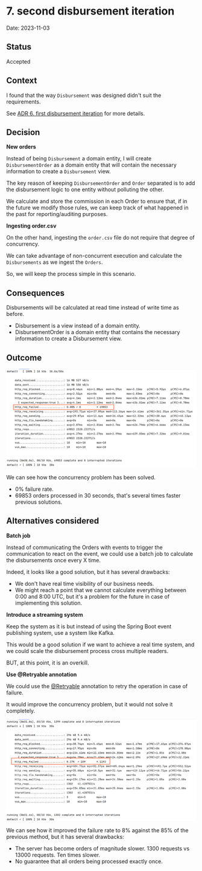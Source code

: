 # 7. second disbursement iteration

Date: 2023-11-03

## Status

Accepted

## Context

I found that the way `Disbursement` was designed didn't suit the requirements.

See [ADR 6. first disbursement iteration](./0006-concurrency-problem-detected.md) for more details.

## Decision

**New orders**

Instead of being `Disbursement` a domain entity, I will create `DisbursementOrder` as a domain entity that
will contain the necessary information to create a `Disbursement` view.

The key reason of keeping `DisbursementOrder` and `Order` separated is to add the disbursement logic to one entity without
polluting the other.

We calculate and store the commission in each Order to ensure that, if in the future we modify those rules, we can
keep track of what happened in the past for reporting/auditing purposes.

**Ingesting order.csv**

On the other hand, ingesting the `order.csv` file do not require that degree of concurrency.

We can take advantage of non-concurrent execution and calculate the `Disbursements` as we ingest the `Orders`.

So, we will keep the process simple in this scenario.

## Consequences

Disbursements will be calculated at read time instead of write time as before.

- Disbursement is a view instead of a domain entity.
- DisbursementOrder is a domain entity that contains the necessary information to create a Disbursement view.

## Outcome

![Concurrency test results after change](./assets/concurrency-test-second-iteration-results.png)

We can see how the concurrency problem has been solved.

- 0% failure rate.
- 69853 orders processed in 30 seconds, that's several times faster previous solutions.

## Alternatives considered

**Batch job**

Instead of communicating the Orders with events to trigger the communication to react on the event, we could use a batch job to calculate the disbursements once every X time.

Indeed, it looks like a good solution, but it has several drawbacks:

- We don't have real time visibility of our business needs.
- We might reach a point that we cannot calculate everything between 0:00 and 8:00 UTC, but it's a problem for the future in case of implementing this solution.

**Introduce a streaming system**

Keep the system as it is but instead of using the Spring Boot event publishing system, use a system like Kafka.

This would be a good solution if we want to achieve a real time system, and we could scale the disbursement process cross multiple readers.

BUT, at this point, it is an overkill.

**Use @Retryable annotation**

We could use the [@Retryable](https://docs.spring.io/spring-retry/docs/api/current/org/springframework/retry/annotation/Retryable.html) annotation to retry the operation in case of failure.

It would improve the concurrency problem, but it would not solve it completely.

![Concurrency test results](./assets/concurrency-test-retriable-results.png)

We can see how it improved the failure rate to 8% against the 85% of the previous method, but it has several drawbacks:

- The server has become orders of magnitude slower. 1300 requests vs 13000 requests. Ten times slower.
- No guarantee that all orders being processed exactly once.